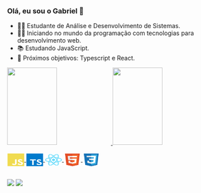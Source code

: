### Olá, eu sou o Gabriel 👋

- 🧑‍🎓 Estudante de Análise e Desenvolvimento de Sistemas.
- 👨‍💻 Iniciando no mundo da programação com tecnologias para desenvolvimento web.
- 📚 Estudando JavaScript.
- 🔭 Próximos objetivos: Typescript e React.

<div>
  <a href="https://github.com/motagabriel">
  <img height="180em" width="48%" src="https://github-readme-stats.vercel.app/api?username=motagabriel&show_icons=true&theme=dark&include_all_commits=true&count_private=true"/>
  <img height="180em" width="48%" src="https://github-readme-stats.vercel.app/api/top-langs/?username=motagabriel&layout=compact&langs_count=7&theme=dark"/>
</div>
<div style="display: inline_block"><br>
  <img align="center" alt="mota-Js" height="30" width="40" src="https://raw.githubusercontent.com/devicons/devicon/master/icons/javascript/javascript-plain.svg">
  <img align="center" alt="mota-Ts" height="30" width="40" src="https://raw.githubusercontent.com/devicons/devicon/master/icons/typescript/typescript-plain.svg">
  <img align="center" alt="mota-React" height="30" width="40" src="https://raw.githubusercontent.com/devicons/devicon/master/icons/react/react-original.svg">
  <img align="center" alt="mota-HTML" height="30" width="40" src="https://raw.githubusercontent.com/devicons/devicon/master/icons/html5/html5-original.svg">
  <img align="center" alt="mota-CSS" height="30" width="40" src="https://raw.githubusercontent.com/devicons/devicon/master/icons/css3/css3-original.svg">
</div>
  
  ##
 
<div> 
  <a href = "mailto:gabrielmotacosta18@gmail.com"><img src="https://img.shields.io/badge/-Gmail-%23333?style=for-the-badge&logo=gmail&logoColor=red" target="_blank"></a>
  <a href="https://www.linkedin.com/in/gabriel-mota-costa-4a7391139/" target="_blank"><img src="https://img.shields.io/badge/-LinkedIn-%230077B5?style=for-the-badge&logo=linkedin&logoColor=white" target="_blank"></a> 

